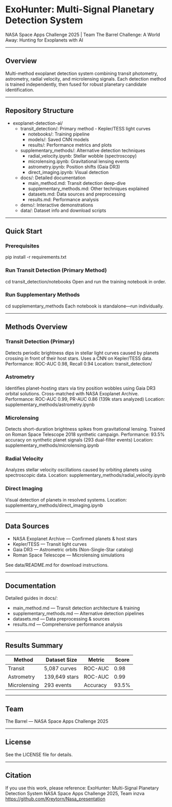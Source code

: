 # ExoHunter: Multi-Signal Planetary Detection System
NASA Space Apps Challenge 2025 | Team The Barrel
Challenge: A World Away: Hunting for Exoplanets with AI

---

## Overview
Multi-method exoplanet detection system combining transit photometry, astrometry, radial velocity, and microlensing signals. Each detection method is trained independently, then fused for robust planetary candidate identification.

---

## Repository Structure
- exoplanet-detection-ai/
  - transit_detection/: Primary method - Kepler/TESS light curves
    - notebooks/: Training pipeline
    - models/: Saved CNN models
    - results/: Performance metrics and plots
  - supplementary_methods/: Alternative detection techniques
    - radial_velocity.ipynb: Stellar wobble (spectroscopy)
    - microlensing.ipynb: Gravitational lensing events
    - astrometry.ipynb: Position shifts (Gaia DR3)
    - direct_imaging.ipynb: Visual detection
  - docs/: Detailed documentation
    - main_method.md: Transit detection deep-dive
    - supplementary_methods.md: Other techniques explained
    - datasets.md: Data sources and preprocessing
    - results.md: Performance analysis
  - demo/: Interactive demonstrations
  - data/: Dataset info and download scripts

---

## Quick Start

### Prerequisites
pip install -r requirements.txt

### Run Transit Detection (Primary Method)
cd transit_detection/notebooks
Open and run the training notebook in order.

### Run Supplementary Methods
cd supplementary_methods
Each notebook is standalone—run individually.

---

## Methods Overview

### Transit Detection (Primary)
Detects periodic brightness dips in stellar light curves caused by planets crossing in front of their host stars. Uses a CNN on Kepler/TESS data.
Performance: ROC-AUC 0.98, Recall 0.94
Location: transit_detection/

### Astrometry
Identifies planet-hosting stars via tiny position wobbles using Gaia DR3 orbital solutions. Cross-matched with NASA Exoplanet Archive.
Performance: ROC-AUC 0.99, PR-AUC 0.86 (139k stars analyzed)
Location: supplementary_methods/astrometry.ipynb

### Microlensing
Detects short-duration brightness spikes from gravitational lensing. Trained on Roman Space Telescope 2018 synthetic campaign.
Performance: 93.5% accuracy on synthetic planet signals (293 dual-filter events)
Location: supplementary_methods/microlensing.ipynb

### Radial Velocity
Analyzes stellar velocity oscillations caused by orbiting planets using spectroscopic data.
Location: supplementary_methods/radial_velocity.ipynb

### Direct Imaging
Visual detection of planets in resolved systems.
Location: supplementary_methods/direct_imaging.ipynb

---

## Data Sources
- NASA Exoplanet Archive — Confirmed planets & host stars
- Kepler/TESS — Transit light curves
- Gaia DR3 — Astrometric orbits (Non-Single-Star catalog)
- Roman Space Telescope — Microlensing simulations

See data/README.md for download instructions.

---

## Documentation
Detailed guides in docs/:
- main_method.md — Transit detection architecture & training
- supplementary_methods.md — Alternative detection pipelines
- datasets.md — Data preprocessing & sources
- results.md — Comprehensive performance analysis

---

## Results Summary
Method | Dataset Size | Metric   | Score
------ | -------------|----------|------
Transit | 5,087 curves | ROC-AUC | 0.98
Astrometry | 139,649 stars | ROC-AUC | 0.99
Microlensing | 293 events | Accuracy | 93.5%

---

## Team
The Barrel — NASA Space Apps Challenge 2025

---

## License
See the LICENSE file for details.

---

## Citation
If you use this work, please reference:
ExoHunter: Multi-Signal Planetary Detection System
NASA Space Apps Challenge 2025, Team inzva
https://github.com/Kreytorn/Nasa_presentation





